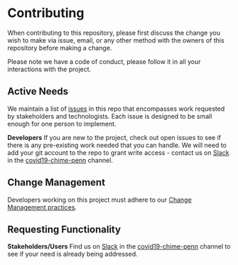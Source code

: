 # Contributing

When contributing to this repository, please first discuss the change you wish to make via issue,
email, or any other method with the owners of this repository before making a change.

Please note we have a code of conduct, please follow it in all your interactions with the project.

## Active Needs
We maintain a list of [issues](https://github.com/codeforphilly/chime/issues) in this repo that encompasses work requested by stakeholders and technologists.  Each issue is designed to be small enough for one person to implement.

**Developers** If you are new to the project, check out open issues to see if there is any pre-existing work needed that you can handle. We will need to add your git account to the repo to grant write access - contact us on [Slack](https://codeforphilly.org/chat) in the [covid19-chime-penn](https://codeforphilly.org/chat?channel=covid19-chime-penn) channel.

## Change Management
Developers working on this project must adhere to our [Change Management practices](https://github.com/CodeForPhilly/chime/master/.github/CHANGEMGMT.md).

## Requesting Functionality
**Stakeholders/Users** Find us on [Slack](https://codeforphilly.org/chat) in the [covid19-chime-penn](https://codeforphilly.org/chat?channel=covid19-chime-penn) channel to see if your need is already being addressed.
